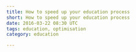 ```yaml
---
title: How to speed up your education process
short: How to speed up your education process
date: 2016-03-22 08:30 UTC
tags: education, optimisation
category: education

---
```

